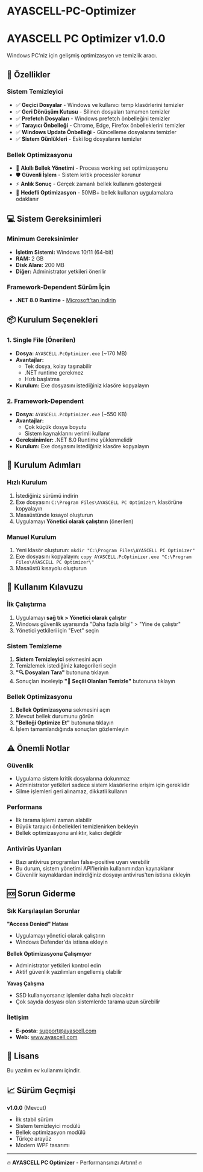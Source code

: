 # AYASCELL-PC-Optimizer

# AYASCELL PC Optimizer v1.0.0

Windows PC'niz için gelişmiş optimizasyon ve temizlik aracı.

## 🚀 Özellikler

### Sistem Temizleyici
- ✅ **Geçici Dosyalar** - Windows ve kullanıcı temp klasörlerini temizler
- ✅ **Geri Dönüşüm Kutusu** - Silinen dosyaları tamamen temizler  
- ✅ **Prefetch Dosyaları** - Windows prefetch önbelleğini temizler
- ✅ **Tarayıcı Önbelleği** - Chrome, Edge, Firefox önbelleklerini temizler
- ✅ **Windows Update Önbelleği** - Güncelleme dosyalarını temizler
- ✅ **Sistem Günlükleri** - Eski log dosyalarını temizler

### Bellek Optimizasyonu
- 🚀 **Akıllı Bellek Yönetimi** - Process working set optimizasyonu
- 🛡️ **Güvenli İşlem** - Sistem kritik processler korunur
- ⚡ **Anlık Sonuç** - Gerçek zamanlı bellek kullanım göstergesi
- 🎯 **Hedefli Optimizasyon** - 50MB+ bellek kullanan uygulamalara odaklanır

## 💻 Sistem Gereksinimleri

### Minimum Gereksinimler
- **İşletim Sistemi:** Windows 10/11 (64-bit)
- **RAM:** 2 GB 
- **Disk Alanı:** 200 MB
- **Diğer:** Administrator yetkileri önerilir

### Framework-Dependent Sürüm İçin
- **.NET 8.0 Runtime** - [Microsoft'tan indirin](https://dotnet.microsoft.com/download/dotnet/8.0)

## 📦 Kurulum Seçenekleri

### 1. Single File (Önerilen) 
- **Dosya:** `AYASCELL.PcOptimizer.exe` (~170 MB)
- **Avantajlar:** 
  - Tek dosya, kolay taşınabilir
  - .NET runtime gerekmez
  - Hızlı başlatma
- **Kurulum:** Exe dosyasını istediğiniz klasöre kopyalayın

### 2. Framework-Dependent
- **Dosya:** `AYASCELL.PcOptimizer.exe` (~550 KB)  
- **Avantajlar:**
  - Çok küçük dosya boyutu
  - Sistem kaynaklarını verimli kullanır
- **Gereksinimler:** .NET 8.0 Runtime yüklenmelidir
- **Kurulum:** Exe dosyasını istediğiniz klasöre kopyalayın

## 🔧 Kurulum Adımları

### Hızlı Kurulum
1. İstediğiniz sürümü indirin
2. Exe dosyasını `C:\Program Files\AYASCELL PC Optimizer\` klasörüne kopyalayın
3. Masaüstünde kısayol oluşturun
4. Uygulamayı **Yönetici olarak çalıştırın** (önerilen)

### Manuel Kurulum
1. Yeni klasör oluşturun: `mkdir "C:\Program Files\AYASCELL PC Optimizer"`
2. Exe dosyasını kopyalayın: `copy AYASCELL.PcOptimizer.exe "C:\Program Files\AYASCELL PC Optimizer\"`
3. Masaüstü kısayolu oluşturun

## 🎯 Kullanım Kılavuzu

### İlk Çalıştırma
1. Uygulamayı **sağ tık > Yönetici olarak çalıştır**
2. Windows güvenlik uyarısında "Daha fazla bilgi" > "Yine de çalıştır"
3. Yönetici yetkileri için "Evet" seçin

### Sistem Temizleme
1. **Sistem Temizleyici** sekmesini açın
2. Temizlemek istediğiniz kategorileri seçin
3. **"🔍 Dosyaları Tara"** butonuna tıklayın
4. Sonuçları inceleyip **"🧹 Seçili Olanları Temizle"** butonuna tıklayın

### Bellek Optimizasyonu  
1. **Bellek Optimizasyonu** sekmesini açın
2. Mevcut bellek durumunu görün
3. **"Belleği Optimize Et"** butonuna tıklayın
4. İşlem tamamlandığında sonuçları gözlemleyin

## ⚠️ Önemli Notlar

### Güvenlik
- Uygulama sistem kritik dosyalarına dokunmaz
- Administrator yetkileri sadece sistem klasörlerine erişim için gereklidir
- Silme işlemleri geri alınamaz, dikkatli kullanın

### Performans
- İlk tarama işlemi zaman alabilir
- Büyük tarayıcı önbellekleri temizlenirken bekleyin
- Bellek optimizasyonu anlıktır, kalıcı değildir

### Antivirüs Uyarıları
- Bazı antivirus programları false-positive uyarı verebilir
- Bu durum, sistem yönetimi API'lerinin kullanımından kaynaklanır
- Güvenilir kaynaklardan indirdiğiniz dosyayı antivirus'ten istisna ekleyin

## 🆘 Sorun Giderme

### Sık Karşılaşılan Sorunlar

**"Access Denied" Hatası**
- Uygulamayı yönetici olarak çalıştırın
- Windows Defender'da istisna ekleyin

**Bellek Optimizasyonu Çalışmıyor**
- Administrator yetkileri kontrol edin
- Aktif güvenlik yazılımları engellemiş olabilir

**Yavaş Çalışma**
- SSD kullanıyorsanız işlemler daha hızlı olacaktır
- Çok sayıda dosyası olan sistemlerde tarama uzun sürebilir

### İletişim
- **E-posta:** support@ayascell.com
- **Web:** www.ayascell.com

## 📝 Lisans

Bu yazılım ev kullanımı içindir.

## 📈 Sürüm Geçmişi

**v1.0.0** (Mevcut)
- İlk stabil sürüm
- Sistem temizleyici modülü
- Bellek optimizasyon modülü  
- Türkçe arayüz
- Modern WPF tasarımı

---

🔥 **AYASCELL PC Optimizer** - Performansınızı Artırın! 🔥
